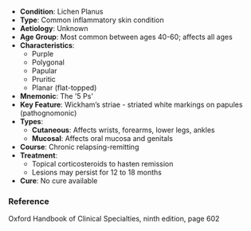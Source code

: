 - **Condition**: Lichen Planus
- **Type**: Common inflammatory skin condition
- **Aetiology**: Unknown
- **Age Group**: Most common between ages 40-60; affects all ages
- **Characteristics**: 
  - Purple
  - Polygonal
  - Papular
  - Pruritic
  - Planar (flat-topped)
- **Mnemonic**: The '5 Ps'
- **Key Feature**: Wickham’s striae - striated white markings on papules (pathognomonic)
- **Types**:
  - **Cutaneous**: Affects wrists, forearms, lower legs, ankles
  - **Mucosal**: Affects oral mucosa and genitals
- **Course**: Chronic relapsing-remitting
- **Treatment**: 
  - Topical corticosteroids to hasten remission
  - Lesions may persist for 12 to 18 months
- **Cure**: No cure available

### **Reference**
Oxford Handbook of Clinical Specialties, ninth edition, page 602
